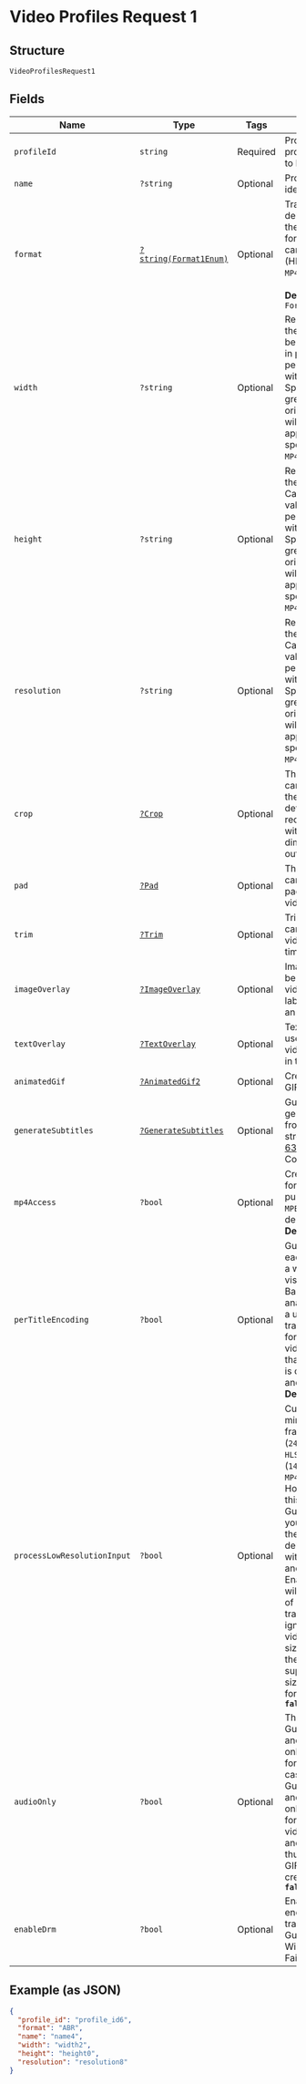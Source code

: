 
# Video Profiles Request 1

## Structure

`VideoProfilesRequest1`

## Fields

| Name | Type | Tags | Description | Getter | Setter |
|  --- | --- | --- | --- | --- | --- |
| `profileId` | `string` | Required | Profile id of the profile which needs to be deleted. | getProfileId(): string | setProfileId(string profileId): void |
| `name` | `?string` | Optional | Profile name or identifier. | getName(): ?string | setName(?string name): void |
| `format` | [`?string(Format1Enum)`](../../doc/models/format-1-enum.md) | Optional | Transcode and deliver the asset in the requested format. The options can be one of `ABR` (HLS + DASH) and `MP4`.<br><br>**Default**: `Format1Enum::ABR` | getFormat(): ?string | setFormat(?string format): void |
| `width` | `?string` | Optional | Resize video with the given width. Can be an absolute value in pixels or a percentage value with the `%` suffix. Specified values greater than the original asset width will be ignored. Only applicable when specified `format` is `MP4`. | getWidth(): ?string | setWidth(?string width): void |
| `height` | `?string` | Optional | Resize video with the given height. Can be an absolute value in pixels or a percentage value with the `%` suffix. Specified values greater than the original asset height will be ignored. Only applicable when specified `format` is `MP4`. | getHeight(): ?string | setHeight(?string height): void |
| `resolution` | `?string` | Optional | Resize video with the given height. Can be an absolute value in pixels or a percentage value with the `%` suffix. Specified values greater than the original asset height will be ignored. Only applicable when specified `format` is `MP4`. | getResolution(): ?string | setResolution(?string resolution): void |
| `crop` | [`?Crop`](../../doc/models/crop.md) | Optional | This transformation can be used to crop the video by defining a rectangular area within the dimensions of the output video. | getCrop(): ?Crop | setCrop(?Crop crop): void |
| `pad` | [`?Pad`](../../doc/models/pad.md) | Optional | This transformation can be used to add padding to the video. | getPad(): ?Pad | setPad(?Pad pad): void |
| `trim` | [`?Trim`](../../doc/models/trim.md) | Optional | Trim transformation can be used to trim videos based on time duration. | getTrim(): ?Trim | setTrim(?Trim trim): void |
| `imageOverlay` | [`?ImageOverlay`](../../doc/models/image-overlay.md) | Optional | Image overlay can be used to brand a video or add a visual label in the form of an image. | getImageOverlay(): ?ImageOverlay | setImageOverlay(?ImageOverlay imageOverlay): void |
| `textOverlay` | [`?TextOverlay`](../../doc/models/text-overlay.md) | Optional | Text overlay can be used to brand a video or add a label in the form of text. | getTextOverlay(): ?TextOverlay | setTextOverlay(?TextOverlay textOverlay): void |
| `animatedGif` | [`?AnimatedGif2`](../../doc/models/animated-gif-2.md) | Optional | Create an animated GIF from a video. | getAnimatedGif(): ?AnimatedGif2 | setAnimatedGif(?AnimatedGif2 animatedGif): void |
| `generateSubtitles` | [`?GenerateSubtitles`](../../doc/models/generate-subtitles.md) | Optional | Gumlet allows to generate subtitles from the audio stream (use <a href='https://en.wikipedia.org/wiki/List_of_ISO_639_language_codes'> ISO 639-1 </a> Language Codes) | getGenerateSubtitles(): ?GenerateSubtitles | setGenerateSubtitles(?GenerateSubtitles generateSubtitles): void |
| `mp4Access` | `?bool` | Optional | Creates `mp4` version for download purpose in case of `MPEG-DASH` or `HLS` delivery format. **Default: `false`** | getMp4Access(): ?bool | setMp4Access(?bool mp4Access): void |
| `perTitleEncoding` | `?bool` | Optional | Gumlet analyzes each input video on a wide range of visual aspects. Based on the analysis, it chooses a unique set of transcoding options for processing the video. This ensures that the output video is of optimal size and best quality. **Default: `true`** | getPerTitleEncoding(): ?bool | setPerTitleEncoding(?bool perTitleEncoding): void |
| `processLowResolutionInput` | `?bool` | Optional | Currently, the minimum supported frame size is `57600` (`240x240`) pixels for `HLS/DASH` and `21025` (`145x145`) pixels for `MP4` format. However, enabling this flag will allow Gumlet to simply put your video asset into the specified delivery format without transcoding and optimization. Enabling this flag will cause any kind of specified video transformation to be ignored if you input video asset frame size is lower than the minimum supported frame size for the specified format. **Default: `false`** | getProcessLowResolutionInput(): ?bool | setProcessLowResolutionInput(?bool processLowResolutionInput): void |
| `audioOnly` | `?bool` | Optional | This flag allows Gumlet to transcode and deliver audio-only in the specified format. In this case,This flag allows Gumlet to transcode and deliver audio-only in the specified format. In this case, video transformation and thumbnails/animated GIFs would not be created. **Default: `false`** | getAudioOnly(): ?bool | setAudioOnly(?bool audioOnly): void |
| `enableDrm` | `?bool` | Optional | Enable DRM encryption for transcoded videos. Gumlet supports Widevine and Fairplay DRMs. | getEnableDrm(): ?bool | setEnableDrm(?bool enableDrm): void |

## Example (as JSON)

```json
{
  "profile_id": "profile_id6",
  "format": "ABR",
  "name": "name4",
  "width": "width2",
  "height": "height0",
  "resolution": "resolution8"
}
```

